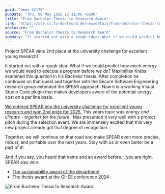 ```yaml
---
guid: "news-52179"
pubDate: "Thu, 08 May 2025 15:11:06 +0200"
title: "From Bachelor Thesis to Research Award"
link: "https://sse.cs.tu-dortmund.de/newsdetail/from-bachelor-thesis-to-research-award-52179/"
enclosure: ""
source: "From Bachelor Thesis to Research Award"
summary: "It started out with a rough idea: What if we could predict how much energy we would need to execute a program before we do? Maximilian Krebs examined this question in his Bachelor thesis."
---
```

Project SPEAR wins 2nd place at the university challenge for excellent young research!

It started out with a rough idea: What if we could predict how much energy we would need to execute a program before we do? Maximilian Krebs examined this question in his Bachelor thesis. After completion he continued on that quest and together with the Secure Software Engineering research group extended the SPEAR approach. Now it is a working Visual Studio Code plugin that makes developers aware of the potential energy cost on a per line basis.

[We entered SPEAR into the university challenge for excellent young research and won 2nd prize for 2025.](https://www.tu-dortmund.de/nachrichtendetail/innovative-ideen-zur-energiewende-und-zum-klimaschutz-ausgezeichnet-52155/) This years topic was *energy and climate - together for the future*.  Max presented it very well with a project pitch during the selection event. We are immensely excited that this very new project already got that degree of recognition.

Together, we will continue on that road and make SPEAR even more precise, robust, and portable over the next years. Stay with us or even better be a part of it!

And if you say, you heard that name and an award before... you are right. SPEAR also won:

* [The sustainability award of the department](/newsdetail/spear-wins-the-sustainability-award-of-our-department-50879/)
* [The thesis award at the GI-SE conference 2024](/newsdetail/gi-se-2024-39871/)

![From Bachelor Thesis to Research Award](/images/news-52179_2.jpg)

